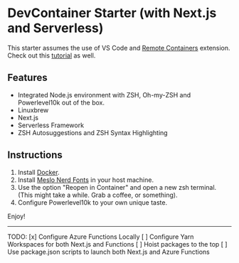# DevContainer Starter (with Next.js and Serverless)

This starter assumes the use of VS Code and [Remote Containers](https://code.visualstudio.com/docs/remote/containers) extension. Check out this [tutorial](https://code.visualstudio.com/docs/remote/containers-tutorial) as well.

## Features

- Integrated Node.js environment with ZSH, Oh-my-ZSH and Powerlevel10k out of the box.
- Linuxbrew
- Next.js
- Serverless Framework
- ZSH Autosuggestions and ZSH Syntax Highlighting

## Instructions

1. Install [Docker](https://www.docker.com/products/docker-desktop).
2. Install [Meslo Nerd Fonts](https://github.com/romkatv/powerlevel10k#manual-font-installation) in your host machine.
3. Use the option "Reopen in Container" and open a new zsh terminal. (This might take a while. Grab a coffee, or something).
4. Configure Powerlevel10k to your own unique taste.

Enjoy!

---------------

TODO:
[x] Configure Azure Functions Locally
[ ] Configure Yarn Workspaces for both Next.js and Functions
[ ] Hoist packages to the top
[ ] Use package.json scripts to launch both Next.js and Azure Functions